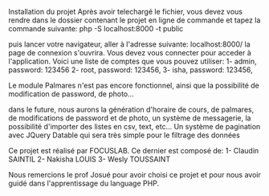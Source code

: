Installation du projet
Après avoir telechargé le fichier, vous devez vous rendre dans
le dossier contenant le projet en ligne de commande et tapez la commande suivante:
php -S localhost:8000 -t public

puis lancer votre navigateur, aller à l'adresse suivante:
localhost:8000/
la page de connexion s'ouvrira. Vous devez vous connecter pour acceder à l'application.
Voici une liste de comptes que vous pouvez utiliser:
1- admin, password: 123456
2- root, password: 123456,
3- isha, password: 123456,

Le module Palmares n'est pas encore fonctionnel, ainsi que la possibilité de modification
de password, de photo...

dans le future, nous aurons la génération d'horaire de cours, de palmares, de modifications
de password et de photo, un système de messagerie, la possibilité d'importer des listes
en csv, text, etc... Un système de pagination avec JQuery Datable qui sera très simple pour
le filtrage des données

Ce projet est réalisé par FOCUSLAB. Ce dernier est composé de:
1- Claudin SAINTIL
2- Nakisha LOUIS
3- Wesly TOUSSAINT

Nous remercions le prof Josué pour avoir choisi ce projet et pour nous avoir guidé
dans l'apprentissage du language PHP.
